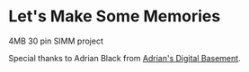 # Let's Make Some Memories

4MB 30 pin SIMM project

Special thanks to Adrian Black from [Adrian's Digital Basement](https://www.youtube.com/c/adriansdigitalbasement).
